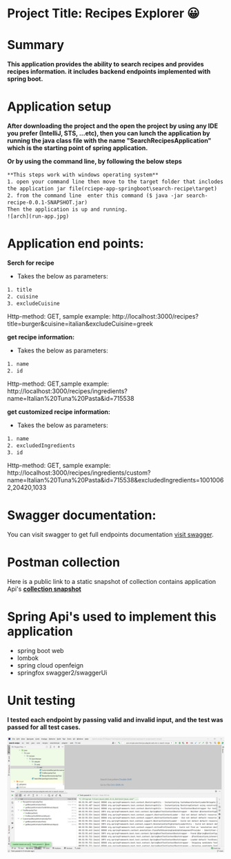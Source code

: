 # Project Title: Recipes Explorer :grinning:
# Summary
**This application provides the ability to search recipes and provides recipes information. it includes backend endpoints implemented with spring boot.**

# Application setup

**After downloading the project and the open the project by using any IDE you prefer (IntelliJ, STS, ...etc), 
then you can lunch the application by running the java class file with the name "SearchRecipesApplication" which is the starting point of spring application.**

**Or by using the command line, by following the below steps**
```
**This steps work with windows operating system**
1. open your command line then move to the target folder that inclodes the application jar file(rciepe-app-springboot\search-recipe\target)
2. from the command line  enter this command ($ java -jar search-recipe-0.0.1-SNAPSHOT.jar)
Then the application is up and running.
![arch](run-app.jpg)
```

# Application end points:

**Serch for recipe**
* Takes the below as parameters:
```
1. title
2. cuisine 
3. excludeCuisine
```
Http-method: GET, sample example: http://localhost:3000/recipes?title=burger&cuisine=italian&excludeCuisine=greek

**get recipe information:**
* Takes the below as parameters:
```
1. name
2. id 
```
Http-method: GET,sample example: http://localhost:3000/recipes/ingredients?name=Italian%20Tuna%20Pasta&id=715538

**get customized recipe information:**
* Takes the below as parameters:
```
1. name
2. excludedIngredients 
3. id 
```
Http-method: GET, sample example: http://localhost:3000/recipes/ingredients/custom?name=Italian%20Tuna%20Pasta&id=715538&excludedIngredients=10010062,20420,1033

# Swagger documentation:
You can visit swagger to get full endpoints documentation [visit swagger](http://localhost:3000/swagger-ui.html).

# Postman collection
Here is a public link to a static snapshot of  collection contains application Api's
**[collection snapshot](https://www.getpostman.com/collections/04da810982f8da552de3)**

# Spring Api's used to implement this application 
* spring boot web
* lombok
* spring cloud openfeign
* springfox swagger2/swaggerUi

# Unit testing 
**I tested each endpoint by passing valid and invalid input, and the test was passed for all test cases.**

![arch](test.jpg)

